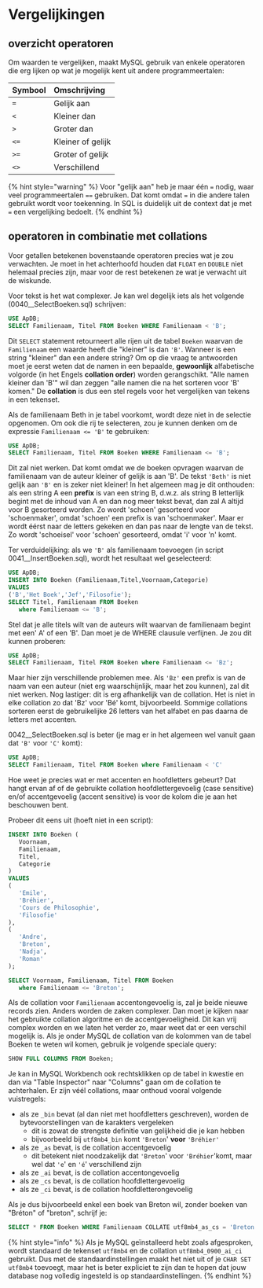 # Vergelijkingen

## overzicht operatoren

Om waarden te vergelijken, maakt MySQL gebruik van enkele operatoren die erg lijken op wat je mogelijk kent uit andere programmeertalen:

| Symbool | Omschrijving |
| :--- | :--- |
| `=` | Gelijk aan |
| `<` | Kleiner dan |
| `>` | Groter dan |
| `<=` | Kleiner of gelijk |
| `>=` | Groter of gelijk |
| `<>` | Verschillend |

{% hint style="warning" %}
Voor "gelijk aan" heb je maar één `=` nodig, waar veel programmeertalen `==` gebruiken. Dat komt omdat `=` in die andere talen gebruikt wordt voor toekenning. In SQL is duidelijk uit de context dat je met `=` een vergelijking bedoelt.
{% endhint %}

## operatoren in combinatie met collations

Voor getallen betekenen bovenstaande operatoren precies wat je zou verwachten. Je moet in het achterhoofd houden dat `FLOAT` en `DOUBLE` niet helemaal precies zijn, maar voor de rest betekenen ze wat je verwacht uit de wiskunde.

Voor tekst is het wat complexer. Je kan wel degelijk iets als het volgende \(0040\_\_SelectBoeken.sql\) schrijven:

```sql
USE ApDB;
SELECT Familienaam, Titel FROM Boeken WHERE Familienaam < 'B';
```

Dit `SELECT` statement retourneert alle rijen uit de tabel `Boeken` waarvan de `Familienaam` een waarde heeft die "kleiner" is dan `'B'`. Wanneer is een string "kleiner" dan een andere string? Om op die vraag te antwoorden moet je eerst weten dat de namen in een bepaalde, **gewoonlijk** alfabetische volgorde \(in het Engels **collation order**\) worden gerangschikt. "Alle namen kleiner dan 'B'" wil dan zeggen "alle namen die na het sorteren voor 'B' komen." De **collation** is dus een stel regels voor het vergelijken van tekens in een tekenset.

Als de familienaam Beth in je tabel voorkomt, wordt deze niet in de selectie opgenomen. Om ook die rij te selecteren, zou je kunnen denken om de expressie `Familienaam <= 'B'` te gebruiken:

```sql
USE ApDB;
SELECT Familienaam, Titel FROM Boeken WHERE Familienaam <= 'B';
```

Dit zal niet werken. Dat komt omdat we de boeken opvragen waarvan de familienaam van de auteur kleiner of gelijk is aan 'B'. De tekst `'Beth'` is niet gelijk aan `'B'` en is zeker niet kleiner! In het algemeen mag je dit onthouden: als een string A een **prefix** is van een string B, d.w.z. als string B letterlijk begint met de inhoud van A en dan nog meer tekst bevat, dan zal A altijd voor B gesorteerd worden. Zo wordt 'schoen' gesorteerd voor 'schoenmaker', omdat 'schoen' een prefix is van 'schoenmaker'. Maar er wordt éérst naar de letters gekeken en dan pas naar de lengte van de tekst. Zo wordt 'schoeisel' voor 'schoen' gesorteerd, omdat 'i' voor 'n' komt.

Ter verduidelijking: als we `'B'` als familienaam toevoegen \(in script 0041\_\_InsertBoeken.sql\), wordt het resultaat wel geselecteerd:

```sql
USE ApDB;
INSERT INTO Boeken (Familienaam,Titel,Voornaam,Categorie)
VALUES
('B','Het Boek','Jef','Filosofie');
SELECT Titel, Familienaam FROM Boeken
   where Familienaam <= 'B';
```

Stel dat je alle titels wilt van de auteurs wilt waarvan de familienaam begint met een' A' of een 'B'. Dan moet je de WHERE clausule verfijnen. Je zou dit kunnen proberen:

```sql
USE ApDB;
SELECT Familienaam, Titel FROM Boeken where Familienaam <= 'Bz';
```

Maar hier zijn verschillende problemen mee. Als `'Bz'` een prefix is van de naam van een auteur \(niet erg waarschijnlijk, maar het zou kunnen\), zal dit niet werken. Nog lastiger: dit is erg afhankelijk van de collation. Het is niet in elke collation zo dat 'Bz' voor 'Bé' komt, bijvoorbeeld. Sommige collations sorteren eerst de gebruikelijke 26 letters van het alfabet en pas daarna de letters met accenten.

0042\_\_SelectBoeken.sql is beter \(je mag er in het algemeen wel vanuit gaan dat `'B'` voor `'C'` komt\):

```sql
USE ApDB;
SELECT Familienaam, Titel FROM Boeken where Familienaam < 'C'
```

Hoe weet je precies wat er met accenten en hoofdletters gebeurt? Dat hangt ervan af of de gebruikte collation hoofdlettergevoelig \(case sensitive\) en/of accentgevoelig \(accent sensitive\) is voor de kolom die je aan het beschouwen bent.

Probeer dit eens uit \(hoeft niet in een script\):

```sql
INSERT INTO Boeken (
   Voornaam,
   Familienaam,
   Titel,
   Categorie
)
VALUES
(
   'Emile',
   'Bréhier',
   'Cours de Philosophie',
   'Filosofie'
),
(
   'Andre',
   'Breton',
   'Nadja',
   'Roman'
);

SELECT Voornaam, Familienaam, Titel FROM Boeken
   where Familienaam <= 'Breton';
```

Als de collation voor `Familienaam` accentongevoelig is, zal je beide nieuwe records zien. Anders worden de zaken complexer. Dan moet je kijken naar het gebruikte collation algoritme en de accentgevoeligheid. Dit kan vrij complex worden en we laten het verder zo, maar weet dat er een verschil mogelijk is. Als je onder MySQL de collation van de kolommen van de tabel Boeken te weten wil komen, gebruik je volgende speciale query:

```sql
SHOW FULL COLUMNS FROM Boeken;
```

Je kan in MySQL Workbench ook rechtsklikken op de tabel in kwestie en dan via "Table Inspector" naar "Columns" gaan om de collation te achterhalen. Er zijn véél collations, maar onthoud vooral volgende vuistregels:

* als ze `_bin` bevat \(al dan niet met hoofdletters geschreven\), worden de bytevoorstellingen van de karakters vergeleken
  * dit is zowat de strengste definitie van gelijkheid die je kan hebben
  * bijvoorbeeld bij `utf8mb4_bin` komt `'Breton`' **voor** `'Bréhier'`
* als ze `_as` bevat, is de collation accentgevoelig
  * dit betekent niet noodzakelijk dat `'Breton`' voor `'Bréhier`'komt, maar wel dat `'e`' en `'é`' verschillend zijn
* als ze `_ai` bevat, is de collation accentongevoelig
* als ze `_cs` bevat, is de collation hoofdlettergevoelig
* als ze `_ci` bevat, is de collation hoofdletterongevoelig

Als je dus bijvoorbeeld enkel een boek van Breton wil, zonder boeken van "Bréton" of "breton", schrijf je:

```sql
SELECT * FROM Boeken WHERE Familienaam COLLATE utf8mb4_as_cs = 'Breton';
```

{% hint style="info" %}
Als je MySQL geïnstalleerd hebt zoals afgesproken, wordt standaard de tekenset `utf8mb4` en de collation `utf8mb4_0900_ai_ci` gebruikt. Dus met de standaardinstellingen maakt het niet uit of je `CHAR SET utf8mb4` toevoegt, maar het is beter expliciet te zijn dan te hopen dat jouw database nog volledig ingesteld is op standaardinstellingen.
{% endhint %}

